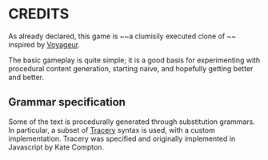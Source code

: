 
# CREDITS
As already declared, this game is ~~a clumisily executed clone of  ~~ inspired by [Voyageur](https://brunodias.itch.io/voyageur).

The basic gameplay is quite simple; it is a good basis for experimenting with procedural content generation, starting naive, and hopefully getting better and better.


## Grammar specification
Some of the text is procedurally generated through substitution grammars.
In particular, a subset of [Tracery](https://tracery.io/) syntax is used, with a custom implementation. 
Tracery was specified and originally implemented in Javascript by Kate Compton.
